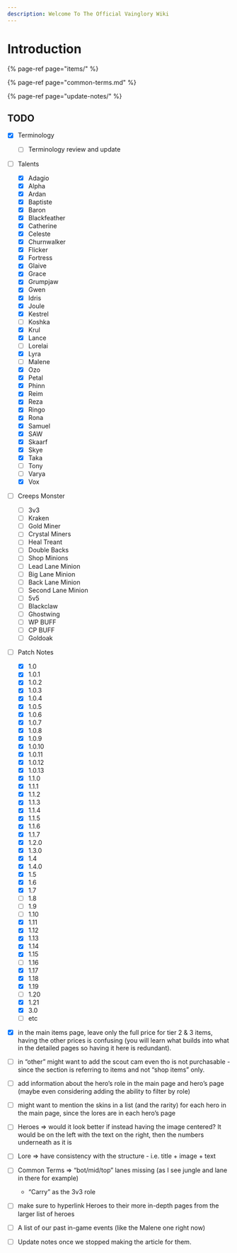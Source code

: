 ```yaml
---
description: Welcome To The Official Vainglory Wiki
---
```


# Introduction

{% page-ref page="items/" %}

{% page-ref page="common-terms.md" %}

{% page-ref page="update-notes/" %}

## TODO

* [x] Terminology
  * [ ] Terminology review and update
* [ ] Talents
  * [x] Adagio
  * [x] Alpha
  * [x] Ardan
  * [x] Baptiste
  * [x] Baron
  * [x] Blackfeather
  * [x] Catherine
  * [x] Celeste
  * [x] Churnwalker
  * [x] Flicker
  * [x] Fortress
  * [x] Glaive
  * [x] Grace
  * [x] Grumpjaw
  * [x] Gwen
  * [x] Idris
  * [x] Joule
  * [x] Kestrel
  * [ ] Koshka
  * [x] Krul
  * [x] Lance
  * [ ] Lorelai
  * [x] Lyra
  * [ ] Malene
  * [x] Ozo
  * [x] Petal
  * [x] Phinn
  * [x] Reim
  * [x] Reza
  * [x] Ringo
  * [x] Rona
  * [x] Samuel
  * [x] SAW
  * [x] Skaarf
  * [x] Skye
  * [x] Taka
  * [ ] Tony
  * [ ] Varya
  * [x] Vox
* [ ] Creeps Monster
  * [ ] 3v3
  * [ ] Kraken
  * [ ] Gold Miner
  * [ ] Crystal Miners
  * [ ] Heal Treant
  * [ ] Double Backs
  * [ ] Shop Minions
  * [ ] Lead Lane Minion
  * [ ] Big Lane Minion
  * [ ] Back Lane Minion
  * [ ] Second Lane Minion
  * [ ] 5v5
  * [ ] Blackclaw
  * [ ] Ghostwing
  * [ ] WP BUFF
  * [ ] CP BUFF
  * [ ] Goldoak
* [ ] Patch Notes
  * [x] 1.0
  * [x] 1.0.1
  * [x] 1.0.2
  * [x] 1.0.3
  * [x] 1.0.4
  * [x] 1.0.5
  * [x] 1.0.6
  * [x] 1.0.7
  * [x] 1.0.8
  * [x] 1.0.9
  * [x] 1.0.10
  * [x] 1.0.11
  * [x] 1.0.12
  * [x] 1.0.13
  * [x] 1.1.0
  * [x] 1.1.1
  * [x] 1.1.2
  * [x] 1.1.3
  * [x] 1.1.4
  * [x] 1.1.5
  * [x] 1.1.6
  * [x] 1.1.7
  * [x] 1.2.0
  * [x] 1.3.0
  * [x] 1.4
  * [x] 1.4.0
  * [x] 1.5
  * [x] 1.6
  * [x] 1.7
  * [ ] 1.8
  * [ ] 1.9
  * [ ] 1.10
  * [x] 1.11
  * [x] 1.12
  * [x] 1.13
  * [x] 1.14
  * [x] 1.15
  * [ ] 1.16
  * [x] 1.17
  * [x] 1.18
  * [x] 1.19
  * [ ] 1.20
  * [x] 1.21
  * [x] 3.0
  * [ ] etc
* [x] in the main items page, leave only the full price for tier 2 & 3 items, having the other prices is confusing \(you will learn what builds into what in the detailed pages so having it here is redundant\). 
* [ ] in “other” might want to add the scout cam even tho is not purchasable - since the section is referring to items and not “shop items” only.
* [ ] add information about the hero’s role in the main page and hero’s page \(maybe even considering adding the ability to filter by role\)
* [ ] might want to mention the skins in a list \(and the rarity\) for each hero in the main page, since the lores are in each hero’s page
* [ ] Heroes =&gt; would it look better if instead having the image centered? It would be on the left with the text on the right, then the numbers underneath as it is
* [ ] Lore =&gt; have consistency with the structure - i.e. title + image + text
* [ ] Common Terms =&gt; “bot/mid/top” lanes missing \(as I see jungle and lane in there for example\)
  * “Carry” as the 3v3 role
* [ ] make sure to hyperlink Heroes to their more in-depth pages from the larger list of heroes
* [ ] A list of our past in-game events \(like the Malene one right now\)
* [ ] Update notes once we stopped making the article for them.

